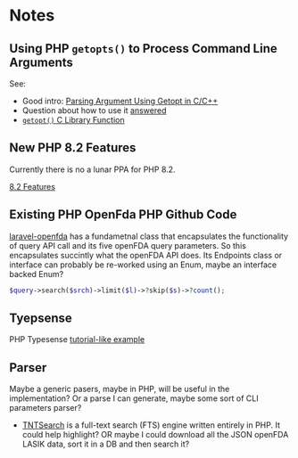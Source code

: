 # Notes

## Using PHP `getopts()` to Process Command Line Arguments

See:

- Good intro: [Parsing Argument Using Getopt in C/C++](https://leimao.github.io/blog/Argument-Parser-Getopt-C/)
- Question about how to use it [answered](https://stackoverflow.com/questions/13251732/how-to-specify-an-optstring-in-the-getopt-function)
- [`getopt()` C Library Function](https://www.man7.org/linux/man-pages/man3/getopt.3.html)

## New PHP 8.2 Features

Currently there is no a lunar PPA for PHP 8.2.

[8.2 Features](https://kinsta.com/blog/php-8-2/)

## Existing PHP OpenFda PHP Github Code

[laravel-openfda](https://github.com/MeisamMulla/laravel-openfda) has a fundametnal class that encapsulates the functionality of query API call 
and its five openFDA query parameters. So this encapsulates succintly what the openFDA API does. Its Endpoints class or interface can probably be 
re-worked using an Enum, maybe an interface backed Enum?

```php
$query->search($srch)->limit($l)->?skip($s)->?count();
```

## Tyepsense

PHP Typesense [tutorial-like example](https://aviyel.com/post/1325/getting-started-with-php-api-clients-on-typesense)

## Parser

Maybe a generic pasers, maybe in PHP, will be useful in the implementation? Or a parse I can generate, maybe some sort of CLI parameters parser?

- [TNTSearch](https://github.com/teamtnt/tntsearch) is a full-text search (FTS) engine written entirely in PHP. It could help highlight? OR maybe
I could download all the JSON openFDA LASIK data, sort it in a DB and then search it?


